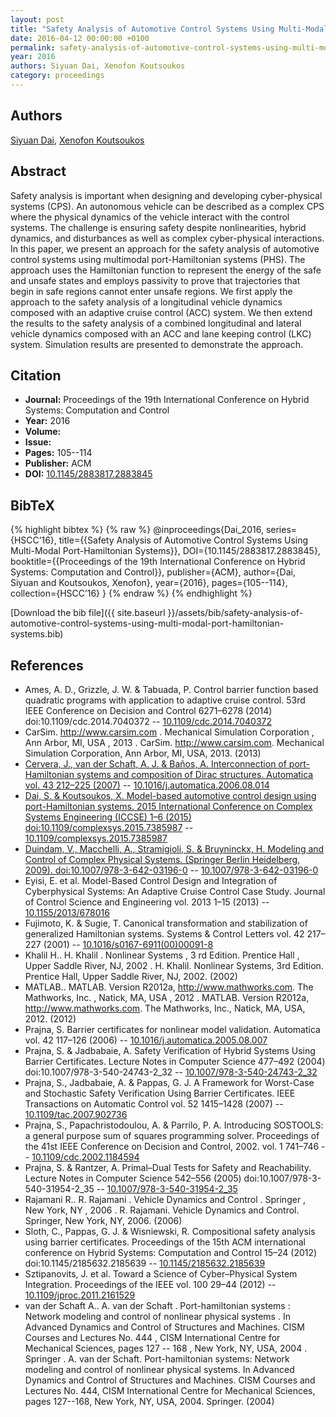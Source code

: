```yaml
---
layout: post
title: "Safety Analysis of Automotive Control Systems Using Multi-Modal Port-Hamiltonian Systems"
date: 2016-04-12 00:00:00 +0100
permalink: safety-analysis-of-automotive-control-systems-using-multi-modal-port-hamiltonian-systems
year: 2016
authors: Siyuan Dai, Xenofon Koutsoukos
category: proceedings
---
```

 
## Authors
[Siyuan Dai](authors/siyuan-dai), [Xenofon Koutsoukos](authors/xenofon-koutsoukos)
 
## Abstract
Safety analysis is important when designing and developing cyber-physical systems (CPS). An autonomous vehicle can be described as a complex CPS where the physical dynamics of the vehicle interact with the control systems. The challenge is ensuring safety despite nonlinearities, hybrid dynamics, and disturbances as well as complex cyber-physical interactions. In this paper, we present an approach for the safety analysis of automotive control systems using multimodal port-Hamiltonian systems (PHS). The approach uses the Hamiltonian function to represent the energy of the safe and unsafe states and employs passivity to prove that trajectories that begin in safe regions cannot enter unsafe regions. We first apply the approach to the safety analysis of a longitudinal vehicle dynamics composed with an adaptive cruise control (ACC) system. We then extend the results to the safety analysis of a combined longitudinal and lateral vehicle dynamics composed with an ACC and lane keeping control (LKC) system. Simulation results are presented to demonstrate the approach.
 
## Citation
- **Journal:** Proceedings of the 19th International Conference on Hybrid Systems: Computation and Control
- **Year:** 2016
- **Volume:** 
- **Issue:** 
- **Pages:** 105--114
- **Publisher:** ACM
- **DOI:** [10.1145/2883817.2883845](https://doi.org/10.1145/2883817.2883845)
 
## BibTeX
{% highlight bibtex %}
{% raw %}
@inproceedings{Dai_2016,
  series={HSCC’16},
  title={{Safety Analysis of Automotive Control Systems Using Multi-Modal Port-Hamiltonian Systems}},
  DOI={10.1145/2883817.2883845},
  booktitle={{Proceedings of the 19th International Conference on Hybrid Systems: Computation and Control}},
  publisher={ACM},
  author={Dai, Siyuan and Koutsoukos, Xenofon},
  year={2016},
  pages={105--114},
  collection={HSCC’16}
}
{% endraw %}
{% endhighlight %}
 
[Download the bib file]({{ site.baseurl }}/assets/bib/safety-analysis-of-automotive-control-systems-using-multi-modal-port-hamiltonian-systems.bib)
 
## References
- Ames, A. D., Grizzle, J. W. & Tabuada, P. Control barrier function based quadratic programs with application to adaptive cruise control. 53rd IEEE Conference on Decision and Control 6271–6278 (2014) doi:10.1109/cdc.2014.7040372 -- [10.1109/cdc.2014.7040372](https://doi.org/10.1109/cdc.2014.7040372)
- CarSim. http://www.carsim.com . Mechanical Simulation Corporation , Ann Arbor, MI, USA , 2013 . CarSim. http://www.carsim.com. Mechanical Simulation Corporation, Ann Arbor, MI, USA, 2013. (2013)
- [Cervera, J., van der Schaft, A. J. & Baños, A. Interconnection of port-Hamiltonian systems and composition of Dirac structures. Automatica vol. 43 212–225 (2007)](interconnection-of-port-hamiltonian-systems-and-composition-of-dirac-structures) -- [10.1016/j.automatica.2006.08.014](https://doi.org/10.1016/j.automatica.2006.08.014)
- [Dai, S. & Koutsoukos, X. Model-based automotive control design using port-Hamiltonian systems. 2015 International Conference on Complex Systems Engineering (ICCSE) 1–6 (2015) doi:10.1109/complexsys.2015.7385987](model-based-automotive-control-design-using-port-hamiltonian-systems) -- [10.1109/complexsys.2015.7385987](https://doi.org/10.1109/complexsys.2015.7385987)
- [Duindam, V., Macchelli, A., Stramigioli, S. & Bruyninckx, H. Modeling and Control of Complex Physical Systems. (Springer Berlin Heidelberg, 2009). doi:10.1007/978-3-642-03196-0](modeling-and-control-of-complex-physical-systems) -- [10.1007/978-3-642-03196-0](https://doi.org/10.1007/978-3-642-03196-0)
- Eyisi, E. et al. Model-Based Control Design and Integration of Cyberphysical Systems: An Adaptive Cruise Control Case Study. Journal of Control Science and Engineering vol. 2013 1–15 (2013) -- [10.1155/2013/678016](https://doi.org/10.1155/2013/678016)
- Fujimoto, K. & Sugie, T. Canonical transformation and stabilization of generalized Hamiltonian systems. Systems &amp; Control Letters vol. 42 217–227 (2001) -- [10.1016/s0167-6911(00)00091-8](https://doi.org/10.1016/s0167-6911(00)00091-8)
- Khalil H.. H. Khalil . Nonlinear Systems , 3 rd Edition. Prentice Hall , Upper Saddle River, NJ, 2002 . H. Khalil. Nonlinear Systems, 3rd Edition. Prentice Hall, Upper Saddle River, NJ, 2002. (2002)
- MATLAB.. MATLAB. Version R2012a, http://www.mathworks.com. The Mathworks, Inc. , Natick, MA, USA , 2012 . MATLAB. Version R2012a, http://www.mathworks.com. The Mathworks, Inc., Natick, MA, USA, 2012. (2012)
- Prajna, S. Barrier certificates for nonlinear model validation. Automatica vol. 42 117–126 (2006) -- [10.1016/j.automatica.2005.08.007](https://doi.org/10.1016/j.automatica.2005.08.007)
- Prajna, S. & Jadbabaie, A. Safety Verification of Hybrid Systems Using Barrier Certificates. Lecture Notes in Computer Science 477–492 (2004) doi:10.1007/978-3-540-24743-2_32 -- [10.1007/978-3-540-24743-2_32](https://doi.org/10.1007/978-3-540-24743-2_32)
- Prajna, S., Jadbabaie, A. & Pappas, G. J. A Framework for Worst-Case and Stochastic Safety Verification Using Barrier Certificates. IEEE Transactions on Automatic Control vol. 52 1415–1428 (2007) -- [10.1109/tac.2007.902736](https://doi.org/10.1109/tac.2007.902736)
- Prajna, S., Papachristodoulou, A. & Parrilo, P. A. Introducing SOSTOOLS: a general purpose sum of squares programming solver. Proceedings of the 41st IEEE Conference on Decision and Control, 2002. vol. 1 741–746 -- [10.1109/cdc.2002.1184594](https://doi.org/10.1109/cdc.2002.1184594)
- Prajna, S. & Rantzer, A. Primal–Dual Tests for Safety and Reachability. Lecture Notes in Computer Science 542–556 (2005) doi:10.1007/978-3-540-31954-2_35 -- [10.1007/978-3-540-31954-2_35](https://doi.org/10.1007/978-3-540-31954-2_35)
- Rajamani R.. R. Rajamani . Vehicle Dynamics and Control . Springer , New York, NY , 2006 . R. Rajamani. Vehicle Dynamics and Control. Springer, New York, NY, 2006. (2006)
- Sloth, C., Pappas, G. J. & Wisniewski, R. Compositional safety analysis using barrier certificates. Proceedings of the 15th ACM international conference on Hybrid Systems: Computation and Control 15–24 (2012) doi:10.1145/2185632.2185639 -- [10.1145/2185632.2185639](https://doi.org/10.1145/2185632.2185639)
- Sztipanovits, J. et al. Toward a Science of Cyber–Physical System Integration. Proceedings of the IEEE vol. 100 29–44 (2012) -- [10.1109/jproc.2011.2161529](https://doi.org/10.1109/jproc.2011.2161529)
- van der Schaft A.. A. van der Schaft . Port-hamiltonian systems : Network modeling and control of nonlinear physical systems . In Advanced Dynamics and Control of Structures and Machines. CISM Courses and Lectures No. 444 , CISM International Centre for Mechanical Sciences, pages 127 -- 168 , New York, NY, USA, 2004 . Springer . A. van der Schaft. Port-hamiltonian systems: Network modeling and control of nonlinear physical systems. In Advanced Dynamics and Control of Structures and Machines. CISM Courses and Lectures No. 444, CISM International Centre for Mechanical Sciences, pages 127--168, New York, NY, USA, 2004. Springer. (2004)

